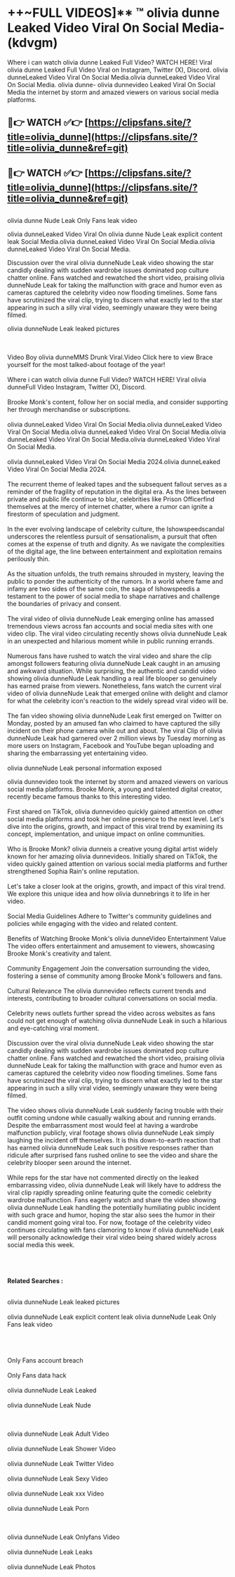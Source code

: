 #  ++~FULL VIDEOS]** ™ olivia dunne Leaked Video Viral On Social Media- (kdvgm)

Where i can watch olivia dunne Leaked Full Video? WATCH HERE! Viral olivia dunne Leaked Full Video Viral on Instagram, Twitter (X), Discord.
olivia dunneLeaked Video Viral On Social Media.olivia dunneLeaked Video Viral On Social Media.
olivia dunne- olivia dunnevideo Leaked Viral On Social Media the internet by storm and amazed viewers on various social media platforms.



## 🔴👉 WATCH ✅👉 [https://clipsfans.site/?title=olivia_dunne](https://clipsfans.site/?title=olivia_dunne&ref=git)


## 🔴👉 WATCH ✅👉 [https://clipsfans.site/?title=olivia_dunne](https://clipsfans.site/?title=olivia_dunne&ref=git)
##


olivia dunne Nude Leak Only Fans leak video 


olivia dunneLeaked Video Viral On  olivia dunne Nude Leak explicit content leak Social Media.olivia dunneLeaked Video Viral On Social Media.olivia dunneLeaked Video Viral On Social Media.



Discussion over the viral olivia dunneNude Leak video showing the star candidly dealing with sudden wardrobe issues dominated pop culture chatter online. Fans watched and rewatched the short video, praising olivia dunneNude Leak for taking the malfunction with grace and humor even as cameras captured the celebrity video now flooding timelines. Some fans have scrutinized the viral clip, trying to discern what exactly led to the star appearing in such a silly viral video, seemingly unaware they were being filmed.


olivia dunneNude Leak leaked pictures


  <br>

  <br>
Video Boy olivia dunneMMS Drunk Viral.Video Click here to view Brace yourself for the most talked-about footage of the year!
<br><br>
Where i can watch olivia dunne Full Video? WATCH HERE! Viral olivia dunneFull Video Instagram, Twitter (X), Discord.
<br><br>
Brooke Monk's content, follow her on social media, and consider supporting her through merchandise or subscriptions.
<br><br>
olivia dunneLeaked Video Viral On Social Media.olivia dunneLeaked Video Viral On Social Media.olivia dunneLeaked Video Viral On Social Media.olivia dunneLeaked Video Viral On Social Media.olivia dunneLeaked Video Viral On Social Media.
<br><br>
olivia dunneLeaked Video Viral On Social Media 2024.olivia dunneLeaked Video Viral On Social Media 2024.
<br><br>
The recurrent theme of leaked tapes and the subsequent fallout serves as a reminder of the fragility of reputation in the digital era. As the lines between private and public life continue to blur, celebrities like Prison Officerfind themselves at the mercy of internet chatter, where a rumor can ignite a firestorm of speculation and judgment.
<br><br>
In the ever evolving landscape of celebrity culture, the Ishowspeedscandal underscores the relentless pursuit of sensationalism, a pursuit that often comes at the expense of truth and dignity. As we navigate the complexities of the digital age, the line between entertainment and exploitation remains perilously thin.
<br><br>
As the situation unfolds, the truth remains shrouded in mystery, leaving the public to ponder the authenticity of the rumors. In a world where fame and infamy are two sides of the same coin, the saga of Ishowspeedis a testament to the power of social media to shape narratives and challenge the boundaries of privacy and consent.
<br><br>
The viral video of olivia dunneNude Leak emerging online has amassed tremendous views across fan accounts and social media sites with one video clip. The viral video circulating recently shows olivia dunneNude Leak in an unexpected and hilarious moment while in public running errands.
<br><br>
Numerous fans have rushed to watch the viral video and share the clip amongst followers featuring olivia dunneNude Leak caught in an amusing and awkward situation. While surprising, the authentic and candid video showing olivia dunneNude Leak handling a real life blooper so genuinely has earned praise from viewers. Nonetheless, fans watch the current viral video of olivia dunneNude Leak that emerged online with delight and clamor for what the celebrity icon's reaction to the widely spread viral video will be.
<br><br>
The fan video showing olivia dunneNude Leak first emerged on Twitter on Monday, posted by an amused fan who claimed to have captured the silly incident on their phone camera while out and about. The viral Clip of olivia dunneNude Leak had garnered over 2 million views by Tuesday morning as more users on Instagram, Facebook and YouTube began uploading and sharing the embarrassing yet entertaining video.
<br><br>
olivia dunneNude Leak personal information exposed

olivia dunnevideo took the internet by storm and amazed viewers on various social media platforms. Brooke Monk, a young and talented digital creator, recently became famous thanks to this interesting video.
<br><br>
First shared on TikTok, olivia dunnevideo quickly gained attention on other social media platforms and took her online presence to the next level. Let's dive into the origins, growth, and impact of this viral trend by examining its concept, implementation, and unique impact on online communities.
<br><br>
Who is Brooke Monk? olivia dunneis a creative young digital artist widely known for her amazing olivia dunnevideos. Initially shared on TikTok, the video quickly gained attention on various social media platforms and further strengthened Sophia Rain's online reputation.
<br><br>
Let's take a closer look at the origins, growth, and impact of this viral trend. We explore this unique idea and how olivia dunnebrings it to life in her video.
<br><br>
Social Media Guidelines Adhere to Twitter's community guidelines and policies while engaging with the video and related content.
<br><br>
Benefits of Watching Brooke Monk's olivia dunneVideo Entertainment Value The video offers entertainment and amusement to viewers, showcasing Brooke Monk's creativity and talent.
<br><br>
Community Engagement Join the conversation surrounding the video, fostering a sense of community among Brooke Monk's followers and fans.
<br><br>
Cultural Relevance The olivia dunnevideo reflects current trends and interests, contributing to broader cultural conversations on social media.
<br><br>
Celebrity news outlets further spread the video across websites as fans could not get enough of watching olivia dunneNude Leak in such a hilarious and eye-catching viral moment.
<br><br>
Discussion over the viral olivia dunneNude Leak video showing the star candidly dealing with sudden wardrobe issues dominated pop culture chatter online. Fans watched and rewatched the short video, praising olivia dunneNude Leak for taking the malfunction with grace and humor even as cameras captured the celebrity video now flooding timelines. Some fans have scrutinized the viral clip, trying to discern what exactly led to the star appearing in such a silly viral video, seemingly unaware they were being filmed.
<br><br>
The video shows olivia dunneNude Leak suddenly facing trouble with their outfit coming undone while casually walking about and running errands. Despite the embarrassment most would feel at having a wardrobe malfunction publicly, viral footage shows olivia dunneNude Leak simply laughing the incident off themselves. It is this down-to-earth reaction that has earned olivia dunneNude Leak such positive responses rather than ridicule after surprised fans rushed online to see the video and share the celebrity blooper seen around the internet.
<br><br>
While reps for the star have not commented directly on the leaked embarrassing video, olivia dunneNude Leak will likely have to address the viral clip rapidly spreading online featuring quite the comedic celebrity wardrobe malfunction. Fans eagerly watch and share the video showing olivia dunneNude Leak handling the potentially humiliating public incident with such grace and humor, hoping the star also sees the humor in their candid moment going viral too. For now, footage of the celebrity video continues circulating with fans clamoring to know if olivia dunneNude Leak will personally acknowledge their viral video being shared widely across social media this week.
<br><br>

<br><br>
<strong>Related Searches :</strong>
<br><br>

olivia dunneNude Leak leaked pictures
<br><br>
olivia dunneNude Leak explicit content leak
olivia dunneNude Leak Only Fans leak video
<br><br>

<br><br>
Only Fans account breach
<br><br>
Only Fans data hack
<br><br>
olivia dunneNude Leak Leaked
<br><br>
olivia dunneNude Leak Nude

<br><br>
olivia dunneNude Leak Adult Video
<br><br>
olivia dunneNude Leak Shower Video
<br><br>
olivia dunneNude Leak Twitter Video
<br><br>
olivia dunneNude Leak Sexy Video
<br><br>
olivia dunneNude Leak xxx Video
<br><br>
olivia dunneNude Leak Porn

<br><br>
olivia dunneNude Leak Onlyfans Video
<br><br>
olivia dunneNude Leak Leaks
<br><br>
olivia dunneNude Leak Photos